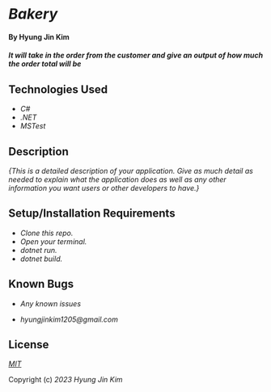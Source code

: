 # _Bakery_

#### By Hyung Jin Kim

#### _It will take in the order from the customer and give an output of how much the order total will be_

## Technologies Used

* _C#_
* _.NET_
* _MSTest_

## Description

_{This is a detailed description of your application. Give as much detail as needed to explain what the application does as well as any other information you want users or other developers to have.}_

## Setup/Installation Requirements

* _Clone this repo._
* _Open your terminal._
* _dotnet run._
* _dotnet build._


## Known Bugs

* _Any known issues_

* _hyungjinkim1205@gmail.com_

## License

_[MIT](https://opensource.org/license/mit/)_

Copyright (c) _2023_ _Hyung Jin Kim_